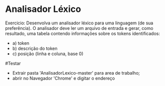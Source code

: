 # Analisador Léxico
Exercicio: Desenvolva um analisador léxico para uma linguagem (de sua preferência). O analisador deve ler um arquivo de entrada e gerar, como resultado, uma tabela contendo informações sobre os tokens identificados:
- a) token
- b) descrição do token
- c) posição (linha e coluna, base 0)

#Testar
 - Extrair pasta 'AnalisadorLexico-master' para area de trabalho;
 - abrir no Navegador 'Chrome' e digitar o endereço 
  
